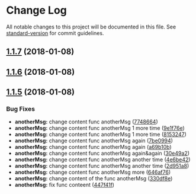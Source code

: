 # Change Log

All notable changes to this project will be documented in this file. See [standard-version](https://github.com/conventional-changelog/standard-version) for commit guidelines.

<a name="1.1.7"></a>
## [1.1.7](https://github.com/AAMLLe/SecondSemVer/compare/v1.1.6...v1.1.7) (2018-01-08)



<a name="1.1.6"></a>
## [1.1.6](https://github.com/AAMLLe/SecondSemVer/compare/v1.1.5...v1.1.6) (2018-01-08)



<a name="1.1.5"></a>
## [1.1.5](https://github.com/AAMLLe/SecondSemVer/compare/v1.1.4...v1.1.5) (2018-01-08)


### Bug Fixes

* **anotherMsg:** change content func anotherMsg ([7748664](https://github.com/AAMLLe/SecondSemVer/commit/7748664))
* **anotherMsg:** change content func anotherMsg 1 more time ([9e1f76e](https://github.com/AAMLLe/SecondSemVer/commit/9e1f76e))
* **anotherMsg:** change content func anotherMsg 1 more time ([8153247](https://github.com/AAMLLe/SecondSemVer/commit/8153247))
* **anotherMsg:** change content func anotherMsg again ([7be0994](https://github.com/AAMLLe/SecondSemVer/commit/7be0994))
* **anotherMsg:** change content func anotherMsg again ([a69b10b](https://github.com/AAMLLe/SecondSemVer/commit/a69b10b))
* **anotherMsg:** change content func anotherMsg again&again ([30e49a2](https://github.com/AAMLLe/SecondSemVer/commit/30e49a2))
* **anotherMsg:** change content func anotherMsg another time ([4e6be42](https://github.com/AAMLLe/SecondSemVer/commit/4e6be42))
* **anotherMsg:** change content func anotherMsg another time ([2d951a8](https://github.com/AAMLLe/SecondSemVer/commit/2d951a8))
* **anotherMsg:** change content func anotherMsg more ([646af76](https://github.com/AAMLLe/SecondSemVer/commit/646af76))
* **anotherMsg:** change content of the func anotherMsg ([330df8e](https://github.com/AAMLLe/SecondSemVer/commit/330df8e))
* **anotherMsg:** fix func conteent ([447f41f](https://github.com/AAMLLe/SecondSemVer/commit/447f41f))
